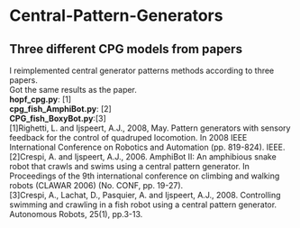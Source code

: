 # Central-Pattern-Generators
## Three different CPG models from papers  
I reimplemented central generator patterns methods according to three papers.  
Got the same results as the paper.  
**hopf_cpg.py**: [1]  
**cpg_fish_AmphiBot.py**: [2]  
**CPG_fish_BoxyBot.py**:[3]  
[1]Righetti, L. and Ijspeert, A.J., 2008, May. Pattern generators with sensory feedback for the control of quadruped locomotion. In 2008 IEEE International Conference on Robotics and Automation (pp. 819-824). IEEE.  
[2]Crespi, A. and Ijspeert, A.J., 2006. AmphiBot II: An amphibious snake robot that crawls and swims using a central pattern generator. In Proceedings of the 9th international conference on climbing and walking robots (CLAWAR 2006) (No. CONF, pp. 19-27).  
[3]Crespi, A., Lachat, D., Pasquier, A. and Ijspeert, A.J., 2008. Controlling swimming and crawling in a fish robot using a central pattern generator. Autonomous Robots, 25(1), pp.3-13.  
